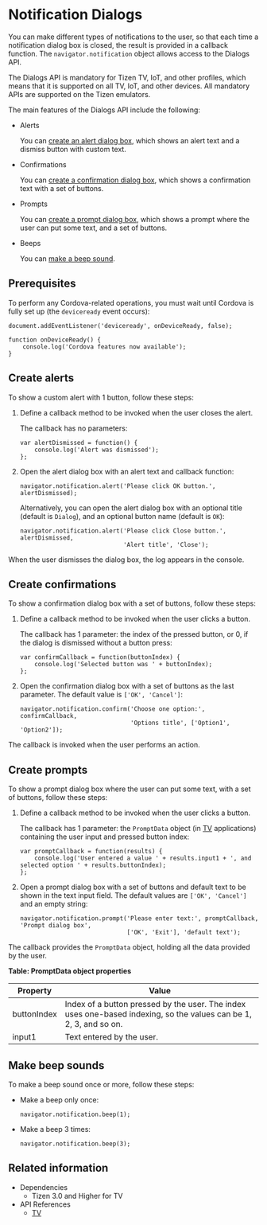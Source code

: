 # Notification Dialogs

You can make different types of notifications to the user, so that each time a notification dialog box is closed, the result is provided in a callback function. The `navigator.notification` object allows access to the Dialogs API.

The Dialogs API is mandatory for Tizen TV, IoT, and other profiles, which means that it is supported on all TV, IoT, and other devices. All mandatory APIs are supported on the Tizen emulators.

The main features of the Dialogs API include the following:

- Alerts        

  You can [create an alert dialog box](#creating-alerts), which shows an alert text and a dismiss button with custom text.

- Confirmations        

  You can [create a confirmation dialog box](#creating-confirmations), which shows a confirmation text with a set of buttons.

- Prompts        

  You can [create a prompt dialog box](#creating-prompts), which shows a prompt where the user can put some text, and a set of buttons.

- Beeps        

  You can [make a beep sound](#making-beep-sounds).

## Prerequisites

To perform any Cordova-related operations, you must wait until Cordova is fully set up (the `deviceready` event occurs):

```
document.addEventListener('deviceready', onDeviceReady, false);

function onDeviceReady() {
    console.log('Cordova features now available');
}
```

## Create alerts

To show a custom alert with 1 button, follow these steps:

1. Define a callback method to be invoked when the user closes the alert.

   The callback has no parameters:

   ```
   var alertDismissed = function() {
       console.log('Alert was dismissed');
   };
   ```

2. Open the alert dialog box with an alert text and callback function:

   ```
   navigator.notification.alert('Please click OK button.', alertDismissed);
   ```

   Alternatively, you can open the alert dialog box with an optional title (default is `Dialog`), and an optional button name (default is `OK`):

   ```
   navigator.notification.alert('Please click Close button.', alertDismissed,
                                'Alert title', 'Close');
   ```

When the user dismisses the dialog box, the log appears in the console.

## Create confirmations

To show a confirmation dialog box with a set of buttons, follow these steps:

1. Define a callback method to be invoked when the user clicks a button.

   The callback has 1 parameter: the index of the pressed button, or 0, if the dialog is dismissed without a button press:

   ```
   var confirmCallback = function(buttonIndex) {
       console.log('Selected button was ' + buttonIndex);
   };
   ```

2. Open the confirmation dialog box with a set of buttons as the last parameter. The default value is `['OK', 'Cancel']`:

   ```
   navigator.notification.confirm('Choose one option:', confirmCallback,
                                  'Options title', ['Option1', 'Option2']);
   ```

The callback is invoked when the user performs an action.

## Create prompts

To show a prompt dialog box where the user can put some text, with a set of buttons, follow these steps:

1. Define a callback method to be invoked when the user clicks a button.

   The callback has 1 parameter: the `PromptData` object (in [TV](../../api/latest/device_api/tv/tizen/cordova/dialogs.html#PromptData) applications) containing the user input and pressed button index:

   ```
   var promptCallback = function(results) {
       console.log('User entered a value ' + results.input1 + ', and selected option ' + results.buttonIndex);
   };
   ```

2. Open a prompt dialog box with a set of buttons and default text to be shown in the text input field. The default values are `['OK', 'Cancel']` and an empty string:

   ```
   navigator.notification.prompt('Please enter text:', promptCallback, 'Prompt dialog box',
                                 ['OK', 'Exit'], 'default text');
   ```

The callback provides the `PromptData` object, holding all the data provided by the user.

**Table: PromptData object properties**

| Property    | Value                                    |
| ----------- | ---------------------------------------- |
| buttonIndex | Index of a button pressed by the user. The index uses one-based indexing, so the values can be 1, 2, 3, and so on. |
| input1      | Text entered by the user.                |

## Make beep sounds

To make a beep sound once or more, follow these steps:

- Make a beep only once:

  ```
  navigator.notification.beep(1);
  ```

- Make a beep 3 times:

  ```
  navigator.notification.beep(3);
  ```

## Related information
* Dependencies  
  - Tizen 3.0 and Higher for TV
* API References
  - [TV](../../api/latest/device_api/tv/tizen/cordova/dialogs.html)

